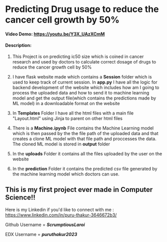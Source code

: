 # Predicting Drug usage to reduce the cancer cell growth by 50%
#### Video Demo:  <https://youtu.be/Y3X_UAzXCmM>
#### Description:

1) This Project is on predicting ic50 size which is coined in cancer research and used by doctors to calculate correct dosage of drugs to reduce the cancer growth cell by 50%

2) I have flask website made which contains a **Session** folder which is used to keep track of current session. In **app.py** I have all the logic for backend development of the website which includes how am I going to process the uploaded data and how to send it to machine learning model and get the output file(which contains the predictions made by ML model) in a downloadable format on the website

3) In **Templates** Folder I have all the html files with a main file "Layout.html" using Jinja to parent on other html files

4) There is a **Machine.ipynb** File contains the Machine Learning model which is then passed by the the file path of the uploaded data and that creates a clone ML model with that file path and proccesses the data. The cloned ML model is stored in **output** folder

5) In the **uploads** Folder it contains all the files uploaded by the user on the website

6) In the **prediction** Folder it contains the predicted csv file generated by the machine learning model which doctors can use.


## This is my first project ever made in Computer Science!!
Here is my Linkedin if you'd like to connect with me : https://www.linkedin.com/in/puru-thakur-3646672b3/

Github Username = ***ScrumptiousLaroi***

EDX Username = ***puruthakur2023***
